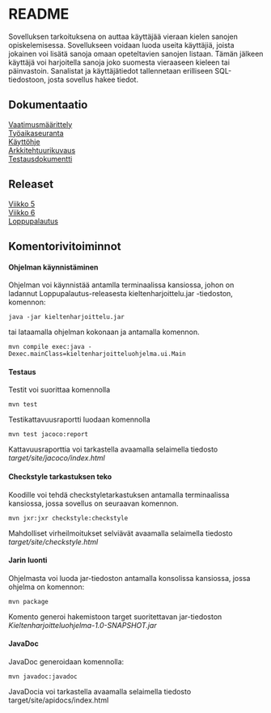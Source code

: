 # README

Sovelluksen tarkoituksena on auttaa käyttäjää vieraan kielen sanojen opiskelemisessa. Sovellukseen voidaan luoda useita käyttäjiä, joista jokainen voi lisätä sanoja omaan opeteltavien sanojen listaan. Tämän jälkeen käyttäjä voi harjoitella sanoja joko suomesta vieraaseen kieleen tai päinvastoin. Sanalistat ja käyttäjätiedot tallennetaan erilliseen SQL-tiedostoon, josta sovellus hakee tiedot.

## Dokumentaatio
[Vaatimusmäärittely](https://github.com/jyrki26/ot-harjoitustyo/blob/master/dokumentointi/vaatimusmaarittely.md)<br/>
[Työaikaseuranta](https://github.com/jyrki26/ot-harjoitustyo/blob/master/dokumentointi/tyoaikakirjanpito.md)<br/>
[Käyttöhje](https://github.com/jyrki26/ot-harjoitustyo/blob/master/dokumentointi/kayttoohje.md)<br/>
[Arkkitehtuurikuvaus](https://github.com/jyrki26/ot-harjoitustyo/blob/master/dokumentointi/arkkitehtuuri.md)<br/>
[Testausdokumentti](https://github.com/jyrki26/ot-harjoitustyo/blob/master/dokumentointi/testausdokumentti.md)

## Releaset
[Viikko 5](https://github.com/jyrki26/ot-harjoitustyo/releases/tag/viikko5) <br/>
[Viikko 6](https://github.com/jyrki26/ot-harjoitustyo/releases/tag/viikko6) <br/>
[Loppupalautus](https://github.com/jyrki26/ot-harjoitustyo/releases/tag/Loppupalautus)


## Komentorivitoiminnot

#### Ohjelman käynnistäminen

Ohjelman voi käynnistää antamlla terminaalissa kansiossa, johon on ladannut Loppupalautus-releasesta kieltenharjoittelu.jar -tiedoston, komennon:

```console
java -jar kieltenharjoittelu.jar
```

tai lataamalla ohjelman kokonaan ja antamalla komennon.

```console
mvn compile exec:java -Dexec.mainClass=kieltenharjoitteluohjelma.ui.Main
```

#### Testaus

Testit voi suorittaa komennolla
```console
mvn test
```

Testikattavuusraportti luodaan komennolla
```console
mvn test jacoco:report
```
Kattavuusraporttia voi tarkastella avaamalla selaimella tiedosto *target/site/jacoco/index.html*

#### Checkstyle tarkastuksen teko
Koodille voi tehdä checkstyletarkastuksen antamalla terminaalissa kansiossa, jossa sovellus on seuraavan komennon.

``` console
mvn jxr:jxr checkstyle:checkstyle
```
Mahdolliset virheilmoitukset selviävät avaamalla selaimella tiedosto *target/site/checkstyle.html*

#### Jarin luonti
Ohjelmasta voi luoda jar-tiedoston antamalla konsolissa kansiossa, jossa ohjelma on komennon:
``` console
mvn package
```
Komento generoi hakemistoon target suoritettavan jar-tiedoston *Kieltenharjoitteluohjelma-1.0-SNAPSHOT.jar*

#### JavaDoc
JavaDoc generoidaan komennolla:
```console
mvn javadoc:javadoc
```
JavaDocia voi tarkastella avaamalla selaimella tiedosto target/site/apidocs/index.html